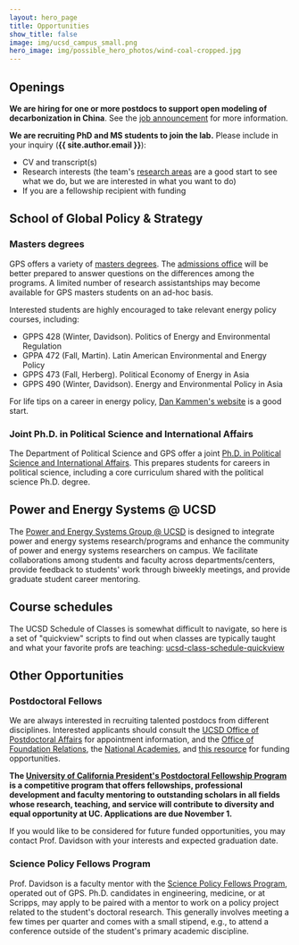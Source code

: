 ```yaml
---
layout: hero_page
title: Opportunities
show_title: false
image: img/ucsd_campus_small.png
hero_image: img/possible_hero_photos/wind-coal-cropped.jpg
---
```


## Openings

**We are hiring for one or more postdocs to support open modeling of decarbonization in China**. See the [job announcement](/2022-11-06-postdoc-open-modeling-decarbonization-china/) for more information.

**We are recruiting PhD and MS students to join the lab.** Please include in your inquiry (**{{ site.author.email }}**):

- CV and transcript(s)
- Research interests (the team's [research areas](research.html) are a good start to see what we do, but we are interested in what you want to do)
- If you are a fellowship recipient with funding


## School of Global Policy & Strategy

### Masters degrees

GPS offers a variety of [masters degrees][gps-masters]. The [admissions office][gps-admissions] will be better prepared to answer questions on the differences among the programs. A limited number of research assistantships may become available for GPS masters students on an ad-hoc basis.

Interested students are highly encouraged to take relevant energy policy courses, including:
- GPPS 428 (Winter, Davidson). Politics of Energy and Environmental Regulation
- GPPA 472 (Fall, Martin). Latin American Environmental and Energy Policy
- GPPS 473 (Fall, Herberg). Political Economy of Energy in Asia
- GPPS 490 (Winter, Davidson). Energy and Environmental Policy in Asia

For life tips on a career in energy policy, [Dan Kammen's website][kammen] is a good start.

### Joint Ph.D. in Political Science and International Affairs

The Department of Political Science and GPS offer a joint [Ph.D. in Political Science and International Affairs][gps-phd]. This prepares students for careers in political science, including a core curriculum shared with the political science Ph.D. degree.

## Power and Energy Systems @ UCSD

The [Power and Energy Systems Group @ UCSD][ucsd-pes] is designed to integrate power and energy systems research/programs and enhance the community of power and energy systems researchers on campus. We facilitate collaborations among students and faculty across departments/centers, provide feedback to students' work through biweekly meetings, and provide graduate student career mentoring.


## Course schedules

The UCSD Schedule of Classes is somewhat difficult to navigate, so here is a set of "quickview" scripts to find out when classes are typically taught and what your favorite profs are teaching: [ucsd-class-schedule-quickview][git-quickview]

## Other Opportunities

### Postdoctoral Fellows

We are always interested in recruiting talented postdocs from different disciplines. Interested applicants should consult the [UCSD Office of Postdoctoral Affairs][postdoc] for appointment information, and the [Office of Foundation Relations][foundation], the [National Academies][NAS], and [this resource][harvard-funding] for funding opportunities.

**The [University of California President's Postdoctoral Fellowship Program](https://ppfp.ucop.edu/info/) is a competitive program that offers fellowships, professional development and faculty mentoring to outstanding scholars in all fields whose research, teaching, and service will contribute to diversity and equal opportunity at UC. Applications are due November 1.**

If you would like to be considered for future funded opportunities, you may contact Prof. Davidson with your interests and expected graduation date.

### Science Policy Fellows Program

Prof. Davidson is a faculty mentor with the [Science Policy Fellows Program][science-policy], operated out of GPS. Ph.D. candidates in engineering, medicine, or at Scripps, may apply to be paired with a mentor to work on a policy project related to the student's doctoral research. This generally involves meeting a few times per quarter and comes with a small stipend, e.g., to attend a conference outside of the student's primary academic discipline.


[gps-masters]: http://gps.ucsd.edu/admissions/degrees-at-a-glance.html
[gps-admissions]: http://gps.ucsd.edu/admissions/contact-admission.html
[kammen]: http://kammen.berkeley.edu/advice.html
[gps-phd]: https://polisci.ucsd.edu/grad/prospective-students/interdisciplinary-phd-program/index.html
[ucsd-pes]: https://power-energy.eng.ucsd.edu/
[git-quickview]: https://github.com/east-winds/ucsd-class-schedule-quickview
[postdoc]: http://postdoc.ucsd.edu/
[foundation]: https://foundationrelations.ucsd.edu/funding-opportunities/postdoctoral-funding-opportunities.html
[NAS]: https://www.national-academies.org/grantprograms/index.html
[harvard-funding]: https://research.fas.harvard.edu/postdoc_opportunities
[science-policy]: https://gps.ucsd.edu/faculty-research/research/science-policy-fellows.html
